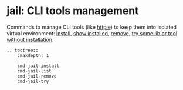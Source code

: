 # jail: CLI tools management

Commands to manage CLI tools (like [httpie](https://httpie.org/)) to keep them into isolated virtual environment: [install](cmd-jail-install), [show installed](cmd-jail-list), [remove](cmd-jail-remove), [try some lib or tool without installation](cmd-jail-try).

```eval_rst
.. toctree::
    :maxdepth: 1

    cmd-jail-install
    cmd-jail-list
    cmd-jail-remove
    cmd-jail-try
```
